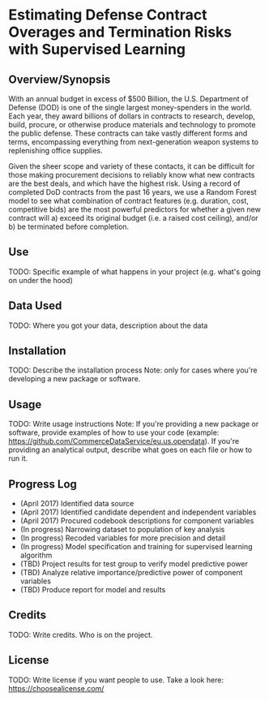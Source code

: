 # Estimating Defense Contract Overages and Termination Risks with Supervised Learning

## Overview/Synopsis
With an annual budget in excess of $500 Billion, the U.S. Department of Defense (DOD) is one of the single largest money-spenders in the world. Each year, they award billions of dollars in contracts to research, develop, build, procure, or otherwise produce materials and technology to promote the public defense. These contracts can take vastly different forms and terms, encompassing everything from next-generation weapon systems to replenishing office supplies.

Given the sheer scope and variety of these contacts, it can be difficult for those making procurement decisions to reliably know what new contracts are the best deals, and which have the highest risk. Using a record of completed DoD contracts from the past 16 years, we use a Random Forest model to see what combination of contract features (e.g. duration, cost, competitive bids) are the most powerful predictors for whether a given new contract will a) exceed its original budget (i.e. a raised cost ceiling), and/or b) be terminated before completion.


## Use
TODO: Specific example of what happens in your project (e.g. what's going on under the hood)

## Data Used
TODO: Where you got your data, description about the data

## Installation
TODO: Describe the installation process 
Note: only for cases where you're developing a new package or software.

## Usage
TODO: Write usage instructions 
Note: If you're providing a new package or software, provide examples of how to use your code (example: https://github.com/CommerceDataService/eu.us.opendata). If you're providing an analytical output, describe what goes on each file or how to run it.



## Progress Log
* (April 2017) Identified data source
* (April 2017) Identified candidate dependent and independent variables
* (April 2017) Procured codebook descriptions for component variables
* (In progress) Narrowing dataset to population of key analysis
* (In progress) Recoded variables for more precision and detail
* (In progress) Model specification and training for supervised learning algorithm
* (TBD) Project results for test group to verify model predictive power
* (TBD) Analyze relative importance/predictive power of component variables
* (TBD) Produce report for model and results

## Credits

TODO: Write credits. Who is on the project.

## License

TODO: Write license if you want people to use. Take a look here:  https://choosealicense.com/